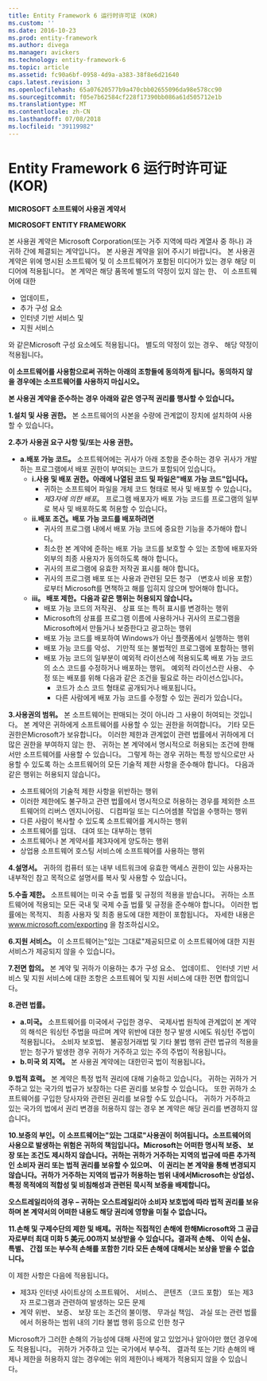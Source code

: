 ```yaml
---
title: Entity Framework 6 运行时许可证 (KOR)
ms.custom: ''
ms.date: 2016-10-23
ms.prod: entity-framework
ms.author: divega
ms.manager: avickers
ms.technology: entity-framework-6
ms.topic: article
ms.assetid: fc90a6bf-0958-4d9a-a383-38f8e6d21640
caps.latest.revision: 3
ms.openlocfilehash: 65a07620577b9a470cbb02655096da98e578cc90
ms.sourcegitcommit: f05e7b62584cf228f17390bb086a61d505712e1b
ms.translationtype: MT
ms.contentlocale: zh-CN
ms.lasthandoff: 07/08/2018
ms.locfileid: "39119982"
---
```

# <a name="entity-framework-6-runtime-license-kor"></a>Entity Framework 6 运行时许可证 (KOR)
**MICROSOFT 소프트웨어 사용권 계약서**

**MICROSOFT ENTITY FRAMEWORK**

본 사용권 계약은 Microsoft Corporation(또는 거주 지역에 따라 계열사 중 하나) 과 귀하 간에 체결되는 계약입니다。 본 사용권 계약을 읽어 주시기 바랍니다。 본 사용권 계약은 위에 명시된 소프트웨어 및 이 소프트웨어가 포함된 미디어가 있는 경우 해당 미디어에 적용됩니다。 본 계약은 해당 품목에 별도의 약정이 있지 않는 한、 이 소프트웨어에 대한

-   업데이트，
-   추가 구성 요소
-   인터넷 기반 서비스 및
-   지원 서비스

와 같은Microsoft 구성 요소에도 적용됩니다。 별도의 약정이 있는 경우、 해당 약정이 적용됩니다。

**이 소프트웨어를 사용함으로써 귀하는 아래의 조항들에 동의하게 됩니다。동의하지 않을 경우에는 소프트웨어를 사용하지 마십시오。**

**본 사용권 계약을 준수하는 경우 아래와 같은 영구적 권리를 행사할 수 있습니다。**

**1.설치 및 사용 권한。** 본 소프트웨어의 사본을 수량에 관계없이 장치에 설치하여 사용할 수 있습니다。

**2.추가 사용권 요구 사항 및/또는 사용 권한。**

-   **a.배포 가능 코드。** 소프트웨어에는 귀사가 아래 조항을 준수하는 경우 귀사가 개발하는 프로그램에서 배포 권한이 부여되는 코드가 포함되어 있습니다。
    -   **i.사용 및 배포 권한。아래에 나열된 코드 및 파일은"배포 가능 코드"입니다。**
        -   귀하는 소프트웨어 파일을 개체 코드 형태로 복사 및 배포할 수 있습니다。
        -   *제3자에 의한 배포*。 프로그램 배포자가 배포 가능 코드를 프로그램의 일부로 복사 및 배포하도록 허용할 수 있습니다。
    -   **ii.배포 조건。배포 가능 코드를 배포하려면**
        -   귀사의 프로그램 내에서 배포 가능 코드에 중요한 기능을 추가해야 합니다。
        -   최소한 본 계약에 준하는 배포 가능 코드를 보호할 수 있는 조항에 배포자와 외부의 최종 사용자가 동의하도록 해야 합니다。
        -   귀사의 프로그램에 유효한 저작권 표시를 해야 합니다。
        -   귀사의 프로그램 배포 또는 사용과 관련된 모든 청구 （변호사 비용 포함） 로부터 Microsoft를 면책하고 해를 입히지 않으며 방어해야 합니다。
    -   **iii。 배포 제한。다음과 같은 행위는 허용되지 않습니다。**
        -   배포 가능 코드의 저작권、 상표 또는 특허 표시를 변경하는 행위
        -   Microsoft의 상표를 프로그램 이름에 사용하거나 귀사의 프로그램을Microsoft에서 만들거나 보증한다고 광고하는 행위
        -   배포 가능 코드를 배포하여 Windows가 아닌 플랫폼에서 실행하는 행위
        -   배포 가능 코드를 악성、 기만적 또는 불법적인 프로그램에 포함하는 행위
        -   배포 가능 코드의 일부분이 예외적 라이선스에 적용되도록 배포 가능 코드의 소스 코드를 수정하거나 배포하는 행위。 예외적 라이선스란 사용、 수정 또는 배포를 위해 다음과 같은 조건을 필요로 하는 라이선스입니다。
            -   코드가 소스 코드 형태로 공개되거나 배포됩니다。
            -   다른 사람에게 배포 가능 코드를 수정할 수 있는 권리가 있습니다。

**3.사용권의 범위。** 본 소프트웨어는 판매되는 것이 아니라 그 사용이 허여되는 것입니다。 본 계약은 귀하에게 소프트웨어를 사용할 수 있는 권한을 허여합니다。 기타 모든 권한은Microsoft가 보유합니다。 이러한 제한과 관계없이 관련 법률에서 귀하에게 더 많은 권한을 부여하지 않는 한、 귀하는 본 계약에서 명시적으로 허용되는 조건에 한해서만 소프트웨어를 사용할 수 있습니다。 그렇게 하는 경우 귀하는 특정 방식으로만 사용할 수 있도록 하는 소프트웨어의 모든 기술적 제한 사항을 준수해야 합니다。 다음과 같은 행위는 허용되지 않습니다。

-   소프트웨어의 기술적 제한 사항을 위반하는 행위
-   이러한 제한에도 불구하고 관련 법률에서 명시적으로 허용하는 경우를 제외한 소프트웨어의 리버스 엔지니어링、 디컴파일 또는 디스어셈블 작업을 수행하는 행위
-   다른 사람이 복사할 수 있도록 소프트웨어를 게시하는 행위
-   소프트웨어를 임대、 대여 또는 대부하는 행위
-   소프트웨어나 본 계약서를 제3자에게 양도하는 행위
-   상업용 소프트웨어 호스팅 서비스에 소프트웨어를 사용하는 행위

**4.설명서。** 귀하의 컴퓨터 또는 내부 네트워크에 유효한 액세스 권한이 있는 사용자는 내부적인 참고 목적으로 설명서를 복사 및 사용할 수 있습니다。

**5.수출 제한。** 소프트웨어는 미국 수출 법률 및 규정의 적용을 받습니다。 귀하는 소프트웨어에 적용되는 모든 국내 및 국제 수출 법률 및 규정을 준수해야 합니다。 이러한 법률에는 목적지、 최종 사용자 및 최종 용도에 대한 제한이 포함됩니다。 자세한 내용은 www.microsoft.com/exporting 을 참조하십시오。

**6.지원 서비스。** 이 소프트웨어는"있는 그대로"제공되므로 이 소프트웨어에 대한 지원 서비스가 제공되지 않을 수 있습니다。

**7.전면 합의。** 본 계약 및 귀하가 이용하는 추가 구성 요소、 업데이트、 인터넷 기반 서비스 및 지원 서비스에 대한 조항은 소프트웨어 및 지원 서비스에 대한 전면 합의입니다。

**8.관련 법률。**

-   **a.미국。** 소프트웨어를 미국에서 구입한 경우、 국제사법 원칙에 관계없이 본 계약의 해석은 워싱턴 주법을 따르며 계약 위반에 대한 청구 발생 시에도 워싱턴 주법이 적용됩니다。 소비자 보호법、 불공정거래법 및 기타 불법 행위 관련 법규의 적용을 받는 청구가 발생한 경우 귀하가 거주하고 있는 주의 주법이 적용됩니다。
-   **b.미국 외 지역。** 본 사용권 계약에는 대한민국 법이 적용됩니다。

**9.법적 효력。** 본 계약은 특정 법적 권리에 대해 기술하고 있습니다。 귀하는 귀하가 거주하고 있는 국가의 법규가 보장하는 다른 권리를 보유할 수 있습니다。 또한 귀하가 소프트웨어를 구입한 당사자와 관련된 권리를 보유할 수도 있습니다。 귀하가 거주하고 있는 국가의 법에서 권리 변경을 허용하지 않는 경우 본 계약은 해당 권리를 변경하지 않습니다。

**10.보증의 부인。이 소프트웨어는"있는 그대로"사용권이 허여됩니다。소프트웨어의 사용으로 발생하는 위험은 귀하의 책임입니다。Microsoft는 어떠한 명시적 보증、 보장 또는 조건도 제시하지 않습니다。귀하는 귀하가 거주하는 지역의 법규에 따른 추가적인 소비자 권리 또는 법적 권리를 보유할 수 있으며、 이 권리는 본 계약을 통해 변경되지 않습니다。귀하가 거주하는 지역의 법규가 허용하는 범위 내에서Microsoft는 상업성、 특정 목적에의 적합성 및 비침해성과 관련된 묵시적 보증을 배제합니다。**

**오스트레일리아의 경우 – 귀하는 오스트레일리아 소비자 보호법에 따라 법적 권리를 보유하며 본 계약서의 어떠한 내용도 해당 권리에 영향을 미칠 수 없습니다。**

**11.손해 및 구제수단의 제한 및 배제。귀하는 직접적인 손해에 한해Microsoft와 그 공급자로부터 최대 미화 5 美元.00까지 보상받을 수 있습니다。결과적 손해、 이익 손실、 특별、 간접 또는 부수적 손해를 포함한 기타 모든 손해에 대해서는 보상을 받을 수 없습니다。**

이 제한 사항은 다음에 적용됩니다。

-   제3자 인터넷 사이트상의 소프트웨어、 서비스、 콘텐츠 （코드 포함） 또는 제3자 프로그램과 관련하여 발생하는 모든 문제
-   계약 위반、 보증、 보장 또는 조건의 불이행、 무과실 책임、 과실 또는 관련 법률에서 허용하는 범위 내의 기타 불법 행위 등으로 인한 청구

Microsoft가 그러한 손해의 가능성에 대해 사전에 알고 있었거나 알아야만 했던 경우에도 적용됩니다。 귀하가 거주하고 있는 국가에서 부수적、 결과적 또는 기타 손해의 배제나 제한을 허용하지 않는 경우에는 위의 제한이나 배제가 적용되지 않을 수 있습니다。
